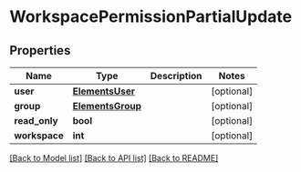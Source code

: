 # WorkspacePermissionPartialUpdate

## Properties

Name | Type | Description | Notes
------------ | ------------- | ------------- | -------------
**user** | [**ElementsUser**](ElementsUser.md) |  | [optional] 
**group** | [**ElementsGroup**](ElementsGroup.md) |  | [optional] 
**read_only** | **bool** |  | [optional] 
**workspace** | **int** |  | [optional] 

[[Back to Model list]](../#documentation-for-models) [[Back to API list]](../#documentation-for-api-endpoints) [[Back to README]](../)


